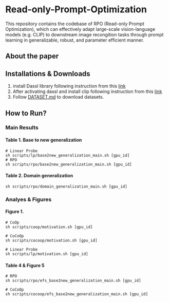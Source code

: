 # Read-only-Prompt-Optimization

This repository contains the codebase of RPO (Read-only Prompt Optimization), which can effectively adapt large-scale vision-language models (e.g. CLIP) to downstream image recongition tasks 
through prompt learning in generalizable, robust, and parameter efficient manner.

## About the paper

## Installations & Downloads
1. install Dassl library following instruction from this [link](https://github.com/KaiyangZhou/Dassl.pytorch#installation)
2. After activating dassl and install clip following instruction from this [link](https://github.com/openai/CLIP)
3. Follow [DATASET.md](https://github.com/dongdori/Read-only-Prompt-Optimization/blob/main/DATASETS.md) to download datasets.

## How to Run?

### Main Results
#### Table 1. Base to new generalization 

```
# Linear Probe
sh scripts/lp/base2new_generalization_main.sh [gpu_id]
# RPO
sh scripts/rpo/base2new_generalization_main.sh [gpu_id]
```

#### Table 2. Domain generalization
```
sh scripts/rpo/domain_generalization_main.sh [gpu_id]
```

### Analyes & Figures

#### Figure 1.
```
# CoOp
sh scripts/coop/motivation.sh [gpu_id]

# CoCoOp
sh scripts/cocoop/motivation.sh [gpu_id]

# Linear Probe
sh scripts/lp/motivation.sh [gpu_id]

```



#### Table 4 & Figure 5
```
# RPO
sh scripts/rpo/efs_base2new_generalization_main.sh [gpu_id]

# CoCoOp
sh scripts/cocoop/efs_base2new_generalization_main.sh [gpu_id]
```

